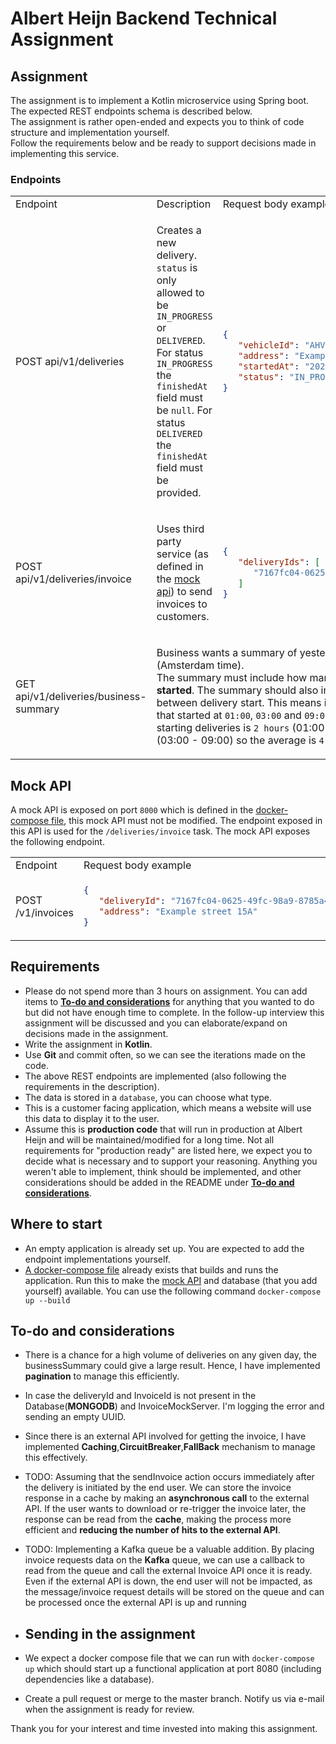 # Albert Heijn Backend Technical Assignment

## Assignment

The assignment is to implement a Kotlin microservice using Spring boot. The expected REST endpoints schema is described below. \
The assignment is rather open-ended and expects you to think of code structure and implementation yourself. \
Follow the requirements below and be ready to support decisions made in implementing this service.

### Endpoints

<table>
<tr>
   <td>Endpoint</td><td>Description</td><td>Request body example</td><td>Response body example</td>
</tr>
<!-- POST api/v1/deliveries -->
<tr>
   <td>POST api/v1/deliveries</td>
   <td>

   Creates a new delivery. <br>`status` is only allowed to be `IN_PROGRESS` or `DELIVERED`. For status `IN_PROGRESS` the `finishedAt` field must be `null`. For status `DELIVERED` the `finishedAt` field must be provided.
 
   </td>
   <td>

   ```json
   {
      "vehicleId": "AHV-589",
      "address": "Example street 15A",
      "startedAt": "2023-10-09T12:45:34.678Z",
      "status": "IN_PROGRESS"
   }
   ```

   </td>
   <td>

   ```json
   {
      "id": "69201507-0ae4-4c56-ac2d-75fbe27efad8",
      "vehicleId": "AHV-589",
      "address": "Example street 15A",
      "startedAt": "2023-10-09T12:45:34.678Z",
      "finishedAt": null,
      "status": "IN_PROGRESS" 
   }
   ```

   </td>
</tr>

<!-- POST api/v1/deliveries/invoice -->
<tr>
   <td>POST api/v1/deliveries/invoice</td>
   <td>
   
   Uses third party service (as defined in the [mock api](#mock-api)) to send invoices to customers.
   
   </td>
   <td>

   ```json
   {
      "deliveryIds": [
         "7167fc04-0625-49fc-98a9-8785a4a32b60"
      ]
   }
   ```

   </td>
   <td>

   ```json
   [
      { 
         "deliveryId": "7167fc04-0625-49fc-98a9-8785a4a32b60",
         "invoiceId": "e891827f-487f-4884-a8c3-77316212b81b"
      }
   ]
   ```

   </td>
</tr>

<!-- GET api/v1/deliveries/business-summary -->
<tr>
   <td>GET api/v1/deliveries/business-summary</td>
   <td colspan="2">
   
   Business wants a summary of yesterday's deliveries (Amsterdam time).<br>The summary must include how many deliveries were **started**. The summary should also include the average time between delivery start. This means if there are 3 deliveries that started at `01:00`, `03:00` and `09:00` the time between starting deliveries is `2 hours` (01:00-03:00) and `6 hours` (03:00 - 09:00) so the average is `4 hours` or `240 minutes`
   
   </td>
   <td>

   ```json
   {
      "deliveries": 3,
      "averageMinutesBetweenDeliveryStart": 240
   }
   ```

   </td>
</tr>
</table>

## Mock API
A mock API is exposed on port `8000` which is defined in the [docker-compose file](./docker-compose.yml#L4), this mock API must not be modified. The endpoint exposed in this API is used for the `/deliveries/invoice` task. The mock API exposes the following endpoint.
<!-- POST /v1/invoices -->
<table>
<tr>
   <td>Endpoint</td><td>Request body example</td><td>Response body example</td>
</tr>
<tr>
   <td>POST /v1/invoices</td>
   <td>

   ```json
   {
      "deliveryId": "7167fc04-0625-49fc-98a9-8785a4a32b60",
      "address": "Example street 15A"
   }
   ```

   </td>
   <td>

   ```json
   {
      "id": "e891827f-487f-4884-a8c3-77316212b81b",
      "sent": true
   }
   ```

   </td>
</tr>
</table>



## Requirements
- Please do not spend more than 3 hours on assignment. You can add items to [**To-do and considerations**](#to-do-and-considerations) for anything that you wanted to do but did not have enough time to complete. In the follow-up interview this assignment will be discussed and you can elaborate/expand on decisions made in the assignment.
- Write the assignment in **Kotlin**.
- Use **Git** and commit often, so we can see the iterations made on the code.
- The above REST endpoints are implemented (also following the requirements in the description).
- The data is stored in a `database`, you can choose what type.
- This is a customer facing application, which means a website will use this data to display it to the user.
- Assume this is **production code** that will run in production at Albert Heijn and will be maintained/modified for a long time. Not all requirements for "production ready" are listed here, we expect you to decide what is necessary and to support your reasoning. Anything you weren't able to implement, think should be implemented, and other considerations should be added in the README under [**To-do and considerations**](#to-do-and-considerations).

## Where to start
- An empty application is already set up. You are expected to add the endpoint implementations yourself.
- [A docker-compose file](./docker-compose.yml) already exists that builds and runs the application. Run this to make the [mock API](#mock-api) and database (that you add yourself) available. You can use the following command `docker-compose up --build`

## To-do and considerations
- There is a chance for a high volume of deliveries on any given day, the businessSummary could give a large result. Hence, I have implemented **pagination** to manage this efficiently.
- In case the deliveryId and InvoiceId is not present in the Database(**MONGODB**) and InvoiceMockServer. I'm logging the error and sending an empty UUID. 
- Since there is an external API involved for getting the invoice, I have implemented **Caching**,**CircuitBreaker**,**FallBack** mechanism to manage this effectively.
- TODO: Assuming that the sendInvoice action occurs immediately after the delivery is initiated by the end user. We can store the invoice response in a cache by making an **asynchronous call** to the external API. If the user wants to download or re-trigger the invoice later, the response can be read from the **cache**, making the process more efficient and **reducing the number of hits to the external API**.
- TODO: Implementing a Kafka queue be a valuable addition. By placing invoice requests data on the **Kafka** queue, we can use a callback to read from the queue and call the external Invoice API once it is ready. Even if the external API is down, the end user will not be impacted, as the message/invoice request details will be stored on the queue and can be processed once the external API is up and running

- ## Sending in the assignment
- We expect a docker compose file that we can run with `docker-compose up` which should start up a functional application at port 8080 (including dependencies like a database).
- Create a pull request or merge to the master branch. Notify us via e-mail when the assignment is ready for review.

Thank you for your interest and time invested into making this assignment.
